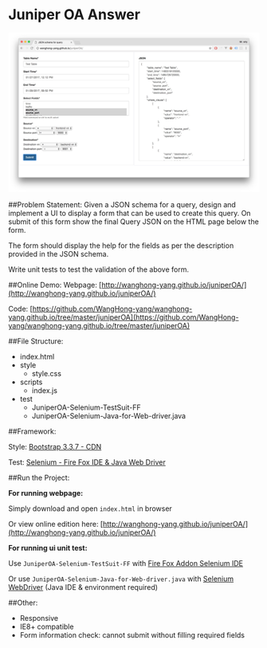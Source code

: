 # Juniper OA Answer

![](./readmePicture.png)

##Problem Statement:
Given a JSON schema for a query, design and implement a UI to display a form that can be used to create this query. On submit of this form show the final Query JSON on the HTML page below the form.

The form should display the help for the fields as per the description provided in the JSON schema.

Write unit tests to test the validation of the above form.

##Online Demo:
Webpage: [http://wanghong-yang.github.io/juniperOA/](http://wanghong-yang.github.io/juniperOA/)

Code: [https://github.com/WangHong-yang/wanghong-yang.github.io/tree/master/juniperOA](https://github.com/WangHong-yang/wanghong-yang.github.io/tree/master/juniperOA)

##File Structure:
- index.html
- style
    - style.css
- scripts
    - index.js
- test
    - JuniperOA-Selenium-TestSuit-FF
    - JuniperOA-Selenium-Java-for-Web-driver.java

##Framework:

Style: [Bootstrap 3.3.7 - CDN](https://maxcdn.bootstrapcdn.com/bootstrap/3.3.7/css/bootstrap.min.css)

Test: [Selenium - Fire Fox IDE & Java Web Driver](http://www.seleniumhq.org/)

##Run the Project:

**For running webpage:**

Simply download and open `index.html` in browser 

Or view online edition here: [http://wanghong-yang.github.io/juniperOA/](http://wanghong-yang.github.io/juniperOA/)

**For running ui unit test:**

Use `JuniperOA-Selenium-TestSuit-FF` with [Fire Fox Addon Selenium IDE](https://addons.mozilla.org/en-us/firefox/addon/selenium-ide/)

Or use `JuniperOA-Selenium-Java-for-Web-driver.java` with [Selenium WebDriver](http://www.seleniumhq.org/docs/03_webdriver.jsp) (Java IDE & environment required)

##Other:
+ Responsive
+ IE8+ compatible
+ Form information check: cannot submit without filling required fields